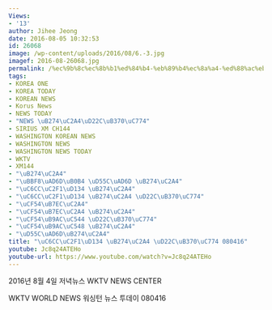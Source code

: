 ```yaml
---
Views:
- '13'
author: Jihee Jeong
date: 2016-08-05 10:32:53
id: 26068
image: /wp-content/uploads/2016/08/6.-3.jpg
imagef: 2016-08-26068.jpg
permalink: /%ec%9b%8c%ec%8b%b1%ed%84%b4-%eb%89%b4%ec%8a%a4-%ed%88%ac%eb%8d%b0%ec%9d%b4-080416/
tags:
- KOREA ONE
- KOREA TODAY
- KOREAN NEWS
- Korus News
- NEWS TODAY
- "NEWS \uB274\uC2A4\uD22C\uB370\uC774"
- SIRIUS XM CH144
- WASHINGTON KOREAN NEWS
- WASHINGTON NEWS
- WASHINGTON NEWS TODAY
- WKTV
- XM144
- "\uB274\uC2A4"
- "\uBBF8\uAD6D\uB0B4 \uD55C\uAD6D \uB274\uC2A4"
- "\uC6CC\uC2F1\uD134 \uB274\uC2A4"
- "\uC6CC\uC2F1\uD134 \uB274\uC2A4 \uD22C\uB370\uC774"
- "\uCF54\uB7EC\uC2A4"
- "\uCF54\uB7EC\uC2A4 \uB274\uC2A4"
- "\uCF54\uB9AC\uC544 \uD22C\uB370\uC774"
- "\uCF54\uB9AC\uC548 \uB274\uC2A4"
- "\uD55C\uAD6D\uB274\uC2A4"
title: "\uC6CC\uC2F1\uD134 \uB274\uC2A4 \uD22C\uB370\uC774 080416"
youtube: Jc8q24ATEHo
youtube-url: https://www.youtube.com/watch?v=Jc8q24ATEHo
---
```


2016년 8월 4일 저녁뉴스 WKTV NEWS CENTER
  
WKTV WORLD NEWS 워싱턴 뉴스 투데이 080416